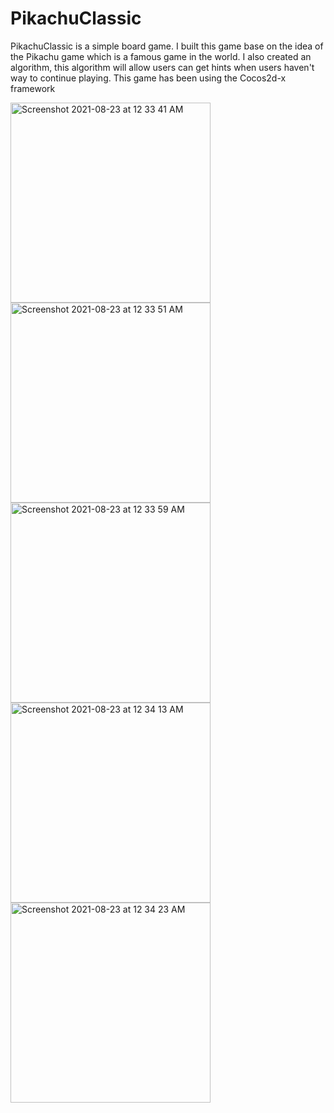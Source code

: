 # PikachuClassic
PikachuClassic is a simple board game. I built this game base on the idea of the Pikachu game which is a famous game in the world. I also created an algorithm, this algorithm will allow users can get hints when users haven't way to continue playing. This game has been using the Cocos2d-x framework

<img width="320" alt="Screenshot 2021-08-23 at 12 33 41 AM" src="https://user-images.githubusercontent.com/15699560/130362956-4d633713-0894-4912-a250-bcda48c86760.png">
<img width="320" alt="Screenshot 2021-08-23 at 12 33 51 AM" src="https://user-images.githubusercontent.com/15699560/130362961-28376abb-ebde-443e-aa0a-2602505c34c1.png">
<img width="320" alt="Screenshot 2021-08-23 at 12 33 59 AM" src="https://user-images.githubusercontent.com/15699560/130362962-d2f4d4c1-50cf-4638-adad-9bfa2279566c.png">
<img width="320" alt="Screenshot 2021-08-23 at 12 34 13 AM" src="https://user-images.githubusercontent.com/15699560/130362965-4cbd953c-66a6-4a54-830d-08ba04ead9ca.png">
<img width="320" alt="Screenshot 2021-08-23 at 12 34 23 AM" src="https://user-images.githubusercontent.com/15699560/130362967-7e59e9e5-3ae8-4925-b5fb-e08a80ac33b3.png">
